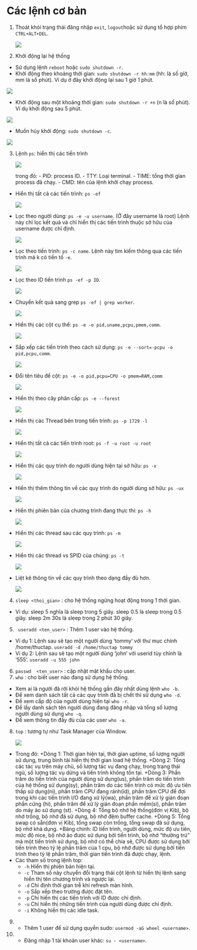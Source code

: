# Các lệnh cơ bản 
  
1. Thoát khỏi trạng thái đăng nhập `exit`, `logout`hoặc sử dụng tổ hợp phím ` CTRL+ALT+DEL`.
    
   ![](./Anh/1.png)
  
2. Khởi động lại hệ thống
  - Sử dụng lệnh `reboot` hoặc `sudo shutdown -r`.
  - Khởi động theo khoảng thời gian: `sudo shutdown -r hh:mm` (hh: là số giờ, mm là số phút). Ví dụ ở đây khởi động lại sau 1 giờ 1 phút.
  
   ![](./Anh/2.png)
  
  - Khởi động sau một khoảng thời gian: `sudo shutdown -r +n` (n là số phút). Ví dụ khởi động sau 5 phút. 

   ![](./Anh/3.png)
   
  - Muốn hủy khởi động: `sudo shutdown -c`.

   ![](./Anh/4.png)

3. Lệnh `ps`: hiển thị các tiến trình   
  
   ![](./Anh/5.png)
   
   trong đó: - PID: process ID.
             - TTY: Loại terminal.
             - TIME: tổng thời gian process đã chạy.
             - CMD: tên của lệnh khởi chạy process.
 - Hiển thị tất cả các tiến trình: `ps -ef` 

   ![](./Anh/6.png)
   
 - Lọc theo người dùng: `ps -e -u username`. (Ở đây username là root) Lệnh này chỉ lọc kết quả và chỉ hiển thị các tiến trình thuộc sở hữu của username được chỉ định.
 
   ![](./Anh/7.png)
   
 - Lọc theo tiến trình: `ps -c name`. Lệnh này tìm kiếm thông qua các tiến trình mà k có tiền tố `-e`.
  
   ![](./Anh/8.png)
   
 - Lọc theo ID tiến trình `ps -ef -p ID`.
 
   ![](./Anh/9.png)
   
- Chuyển kết quả sang grep `ps -ef | grep worker`.
  
   ![](./Anh/10.png)
 
- Hiển thị các cột cụ thể: `ps -e -o pid,uname,pcpu,pmem,comm`.

   ![](./Anh/11.png)

- Sắp xếp các tiến trình theo cách sử dụng: `ps -e --sort=-pcpu -o pid,pcpu,comm`.

   ![](./Anh/12.png)

- Đổi tên tiêu để cột: `ps -e -o pid,pcpu=CPU -o pmem=RAM,comm`

   ![](./Anh/13.png)

- Hiển thị theo cây phân cấp: `ps -e --forest`

   ![](./Anh/14.png)

- Hiển thị các Thread bên trong tiến trình: `ps -p 1729 -l`

   ![](./Anh/15.png)
   
- Hiển thị tất cả các tiến trình root: `ps -f -u root -u root`

   ![](./Anh/16.png)

- Hiển thị các quy trình do người dùng hiện tại sở hữu: `ps -x`

   ![](./Anh/17.png)

- Hiển thị thêm thông tin về các quy trình do người dùng sở hữu: `ps -ux`

   ![](./Anh/18.png)
  
- Hiển thị phiên bản của chương trình đang thực thi: `ps -h`

   ![](./Anh/19.png)
   
- Hiển thị các thread sau các quy trình: `ps -m`
  
   ![](./Anh/20.png)
 
- Hiển thị các thread vs SPID của chúng: `ps -t`

   ![](./Anh/21.png)

- Liệt kê thông tin về các quy trình theo dạng đầy đủ hơn.

   ![](./Anh/22.png)
   
4. `sleep <thoi_gian>` : cho hệ thống ngừng hoạt động trong 1 thời gian.
- Ví dụ: sleep 5 nghĩa là sleep trong 5 giây.
         sleep 0.5 là sleep trong 0.5 giây.
         sleep 2m 30s là sleep trong 2 phút 30 giây.

5. ` useradd <ten_user>` : Thêm 1 user vào hệ thống.
- Ví dụ 1: Lệnh sau sẽ tạo một người dùng ‘tommy‘ với thư mục chính /home/thuctap.
        `useradd -d /home/thuctap tommy`
- Ví dụ 2: Lệnh sau sẽ tạo một người dùng ‘john‘ với userid tùy chỉnh là ‘555‘. 
        `useradd -u 555 john`
6. `passwd  <ten_user>` : cập nhật mật khẩu cho user.
7. `who` : cho biết user nào đang sử dụng hệ thống.
- Xem ai là người đã rời khỏi hệ thống gần đây nhất dùng lệnh `who -b`.
- Để xem danh sách tất cả các quy trình đã bị chết thì sử dụng `who -d`.
- Để xem cấp độ của người dùng hiện tại `who -r`.
- Để lấy danh sách tên người dùng đang đăng nhập và tổng số lượng người dùng sử dụng `who -q`.
- Để xem thông tin đầy đủ của các user `who -a`.
8. `top` : tương tự như Task Manager của Window.
   
   ![](./Anh/23.png)

  - Trong đó:
     +Dòng 1: Thời gian hiện tại, thời gian uptime, số lượng người sử dụng, trung bình tải hiển thị thời gian load hệ thống.
     +Dòng 2: Tổng các tác vụ trên máy chủ, số lượng tác vụ đang chạy, trong trạng thái ngủ, số lượng tác vụ dừng và tiến trình không tồn tại.
     +Dòng 3: Phần trăm do tiến trình của người dùng sử dụng(us), phần trăm do tiến trình của hệ thống sử dụng(sy),  phần trăm do các tiến trình có mức độ ưu tiên thấp sử dụng(ni), phần trăm CPU đang rảnh(id),  phần trăm CPU để đợi trong khi các tiến trình I/O đang xử lý(wa), phần trăm để xử lý gián đoạn phần cứng (hi), phần trăm để xử lý gián đoạn phần mềm(si), phần trăm do máy ảo sử dụng (st).
     +Dòng 4: Tổng bộ nhớ hệ thống(đơn vị Kib), bộ nhớ trống, bộ nhớ đã sử dụng, bộ nhớ đệm buffer cache.
     +Dòng 5: Tổng swap có sẵn(đơn vị Kib), tổng swap còn trống, tổng swap đã sử dụng, bộ nhớ khả dụng.
     +Bảng chính: ID tiến trình, người dùng, mức độ ưu tiên, mức độ nice, bộ nhớ ảo được sử dụng bởi tiến trình, bộ nhớ “thường trú” mà một tiến trình sử dụng, bộ nhớ có thể chia sẻ, CPU được sử dụng bởi tiến trình theo tỷ lệ phần trăm của 1 cpu, bộ nhớ được sử dụng bởi tiến trình theo tỷ lệ phần trăm, thời gian tiến trình đã được chạy, lệnh.
   - Các tham số trong lệnh top:            
     + `-h` Hiển thị phiên bản hiện tại.
     + `-c` Tham số này chuyển đổi trạng thái cột lệnh từ hiển thị lệnh sang hiển thị tên chương trình và ngược lại.
     + `-d` Chỉ định thời gian trễ khi refresh màn hình.
     + `-o` Sắp xếp theo trường được đặt tên.
     + `-p` Chỉ hiển thị các tiến trình với ID được chỉ định.
     + `-u` Chỉ hiển thị những tiến trình của người dùng được chỉ định.
     +  `-i` Không hiển thị các idle task.      
9.  - Thêm 1 user để sử dụng quyền sudo: `usermod -aG wheel <username>`.
10. - Đăng nhập 1 tài khoản user khác: `su - <username>`.

